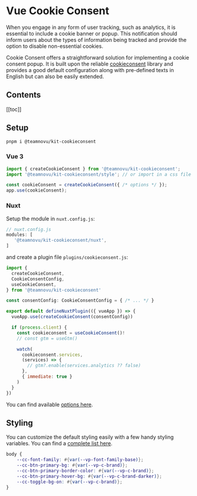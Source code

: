 <script setup>
import { getCurrentInstance, onMounted } from 'vue'
import { createCookieConsent } from '@teamnovu/kit-cookieconsent';
import { useRouter } from 'vitepress'
import '@teamnovu/kit-cookieconsent/style';

//setup
if (!import.meta.env.SSR) {
  const instance = getCurrentInstance();
  const app = instance.appContext.app;
  app.use(createCookieConsent());
  onMounted(()=>{
    const router = useRouter();
    router.onBeforeRouteChange = () => { app.config.globalProperties.$cookieconsent?.reset(true); }
    window.onbeforeunload = () => { app.config.globalProperties.$cookieconsent?.reset(true); }
  })
}

</script>
<style>
body {
    --cc-font-family: var(--vp-font-family-base);
    --cc-btn-primary-bg: var(--vp-c-brand);
    --cc-btn-primary-border-color: #{var(--vp-c-brand)};
    --cc-btn-primary-hover-bg: var(--vp-c-brand-darker);
    --cc-toggle-on-bg: var(--vp-c-brand);
}
</style>

# Vue Cookie Consent

When you engage in any form of user tracking, such as analytics, it is essential to include a cookie banner or popup. This notification should inform users about the types of information being tracked and provide the option to disable non-essential cookies. 

Cookie Consent offers a straightforward solution for implementing a cookie consent popup. It is built upon the reliable [cookieconsent](https://github.com/orestbida/cookieconsent) library and provides a good default configuration along with pre-defined texts in English but can also be easily extended.


## Contents

[[toc]]

## Setup

```bash
pnpm i @teamnovu/kit-cookieconsent
```

### Vue 3
```js
import { createCookieConsent } from '@teamnovu/kit-cookieconsent';
import '@teamnovu/kit-cookieconsent/style'; // or import in a css file

const cookieConsent = createCookieConsent({ /* options */ });
app.use(cookieConsent);
```

### Nuxt
Setup the module in `nuxt.config.js`:
```js
// nuxt.config.js
modules: [
   '@teamnovu/kit-cookieconsent/nuxt',
]
```

and create a plugin file `plugins/cookieconsent.js`:
```js
import {
  createCookieConsent,
  CookieConsentConfig,
  useCookieConsent,
} from '@teamnovu/kit-cookieconsent'

const consentConfig: CookieConsentConfig = { /* ... */ }

export default defineNuxtPlugin(({ vueApp }) => {
  vueApp.use(createCookieConsent(consentConfig))

  if (process.client) {
    const cookieconsent = useCookieConsent()!
    // const gtm = useGtm()

    watch(
      cookieconsent.services,
      (services) => {
        // gtm?.enable(services.analytics ?? false)
      },
      { immediate: true }
    )
  }
})

```
You can find available [options here](https://cookieconsent.orestbida.com/reference/configuration-reference.html).



## Styling

You can customize the default styling easily with a few handy styling variables. You can find a [complete list here](https://github.com/orestbida/cookieconsent/blob/master/src/cookieconsent.css).

```scss
body {
    --cc-font-family: #{var(--vp-font-family-base)};
    --cc-btn-primary-bg: #{var(--vp-c-brand)};
    --cc-btn-primary-border-color: #{var(--vp-c-brand)};
    --cc-btn-primary-hover-bg: #{var(--vp-c-brand-darker)};
    --cc-toggle-bg-on: #{var(--vp-c-brand)};
}
```